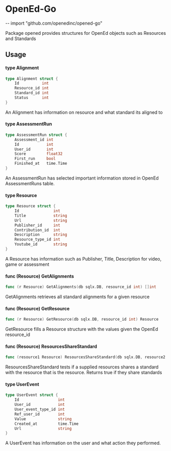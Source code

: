 # OpenEd-Go
--
    import "github.com/openedinc/opened-go"

Package opened provides structures for OpenEd objects such as Resources and Standards

## Usage

#### type Alignment

```go
type Alignment struct {
	Id          int
	Resource_id int
	Standard_id int
	Status      int
}
```

An Alignment has information on resource and what standard its aligned to

#### type AssessmentRun

```go
type AssessmentRun struct {
	Assessment_id int
	Id            int
	User_id       int
	Score         float32
	First_run     bool
	Finished_at   time.Time
}
```

An AssessmentRun has selected important information stored in OpenEd
AssessmentRuns table.

#### type Resource

```go
type Resource struct {
	Id               int
	Title            string
	Url              string
	Publisher_id     int
	Contribution_id  int
	Description      string
	Resource_type_id int
	Youtube_id       string
}
```

A Resource has information such as Publisher, Title, Description for video, game
or assessment

#### func (Resource) GetAlignments

```go
func (r Resource) GetAlignments(db sqlx.DB, resource_id int) []int
```
GetAlignments retrieves all standard alignments for a given resource

#### func (Resource) GetResource

```go
func (r Resource) GetResource(db sqlx.DB, resource_id int) Resource
```
GetResource fills a Resource structure with the values given the OpenEd
resource_id

#### func (Resource) ResourcesShareStandard

```go
func (resource1 Resource) ResourcesShareStandard(db sqlx.DB, resource2 Resource) bool
```
ResourcesShareStandard tests if a supplied resources shares a standard with the
resource that is the resource. Returns true if they share standards

#### type UserEvent

```go
type UserEvent struct {
	Id                 int
	User_id            int
	User_event_type_id int
	Ref_user_id        int
	Value              string
	Created_at         time.Time
	Url                string
}
```

A UserEvent has information on the user and what action they performed.
